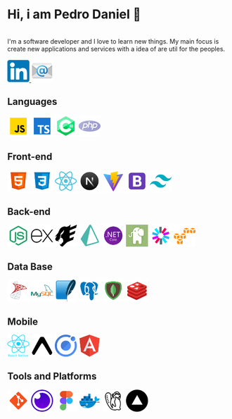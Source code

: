 # Hi, i am Pedro Daniel 👋
<br/>
I'm a software developer and I love to learn new things. My main focus is create new applications and services with a idea of are util for the peoples.
<br/>
<br>
<a href="https://www.linkedin.com/in/PedroDanielBrunetto/">
<img src="linkedin.png" width="50" height="50">
</a>
<a href="mailto:pedrodanielbm@hotmail.com">
<img src="icons8-e-mail-96.png" width="50" height="50">
</a>

## Languages
<img src="icons8-js-96.png" width="50" height="50">
<img src="icons8-texto-datilografado-96.png" width="50" height="50">
<img src="icons8-c-96.png" width="50" height="50">
<img src="icons8-php-96.png" width="50" height="50">

## Front-end
<img src="icons8-html5-96.png" width="50" height="50">
<img src="icons8-css3-96.png" width="50" height="50">
<img src="icons8-react-a-javascript-library-for-building-user-interfaces-96.png" width="50" height="50">
<img src="icons8-nextjs-96.png" width="50" height="50">
<img src="icons8-rapidamente-96.png" width="50" height="50">
<img src="icons8-bootstrap-96.png" width="50" height="50">
<img src="icons8-tailwindcss-96.png" width="50" height="50">

## Back-end

<img src="icons8-node-js-96.png" width="50" height="50">
<img src="icons8-expresso-js-50.png" width="50" height="50">
<img src="fastify-seeklogo.com.svg" width="50" height="50">
<img src="icons8-prisma-orma-96.png" width="50" height="50">
<img src="icons8-estrutura-de-rede-96.png" width="50" height="50">
<img alt="Slim PHP" src="GDHlxO_z_400x400.jpg" width="50" height="50">
<img src="icons8-jwt-96.png" width="50" height="50">
<img src="icons8-amazon-s3-96.png" width="50" height="50">

## Data Base

<img src="icons8-servidor-microsoft-sql-96.png" width="50" height="50">
<img src="icons8-logo-mysql-96.png" width="50" height="50">
<img src="sqlite_logo_icon_169724.png" width="50" height="50">
<img src="icons8-postgreesql-96.png" width="50" height="50">
<img src="icons8-mongodb-96.png" width="50" height="50">
<img src="icons8-redis-96.png" width="50" height="50">

## Mobile
<img src="react-native.png" width="50" height="50">
<img src="icons8-exposição-100.png" width="50" height="50">
<img src="icons8-ionic-a-complete-open-source-sdk-for-hybrid-mobile-app-development-96.png" width="50" height="50">
<img src="icons8-angular-96.png" width="50" height="50">

## Tools and Platforms
<img src="icons8-git-96.png" width="50" height="50">
<img src="insomnia-logo-A35E09EB19-seeklogo.com.png" width="50" height="50">
<img src="icons8-figma-96.png" width="50" height="50">
<img src="icons8-docker-96.png" width="50" height="50">
<img alt="DBeaver" src="icons8-castor-64.png" width="50" height="50">
<img alt="Vercel" src="180x180.png" width="50" height="50">